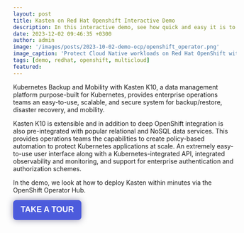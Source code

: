 ```yaml
---
layout: post
title: Kasten on Red Hat Openshift Interactive Demo
description: In this interactive demo, see how quick and easy it is to deploy Kasten by Veeam via the Red Hat OpenShift Operator.
date: 2023-12-02 09:46:35 +0300
author: admin
image: '/images/posts/2023-10-02-demo-ocp/openshift_operator.png'
image_caption: 'Protect Cloud Native workloads on Red Hat OpenShift with Kasten by Veeam'
tags: [demo, redhat, openshift, multicloud]
featured:
---
```

<p>
Kubernetes Backup and Mobility with Kasten K10, a data management platform purpose-built for Kubernetes, provides enterprise operations teams an easy-to-use, scalable, and secure system for backup/restore, disaster recovery, and mobility.
</p>
<p>
Kasten K10 is extensible and in addition to deep OpenShift integration is also pre-integrated with popular relational and NoSQL data services. This provides operations teams the capabilities to create policy-based automation to protect Kubernetes applications at scale. An extremely easy-to-use user interface along with a Kubernetes-integrated API, integrated observability and monitoring, and support for enterprise authentication and authorization schemes.
</p>
<p>
In the demo, we look at how to deploy Kasten within minutes via the OpenShift Operator Hub.
</p>

<div>
        <script src="https://js.storylane.io/js/v1/storylane.js"></script>
        <button onclick="Storylane.Play({type: 'popup', demo_type: 'html', width: 0, height: 0, scale: '0.95', demo_url: 'https://veeam.storylane.io/demo/hfr76e40ea6y', padding_bottom: '56.25%'})" class="sl-preview-cta" style="background-color:#4C5BDC;border:none;border-radius:8px;box-shadow:0px 0px 15px rgba(26, 19, 72, 0.45);color:#FFFFFF;cursor:pointer;display:inline-block;font-family:Poppins, Arial, sans-serif;font-size:clamp(18px, 1.599vw, 22px);font-weight:600;height:clamp(45px, 3.996vw, 55px);line-height:1.2;padding:0 clamp(15px, 1.776vw, 20px);text-overflow:ellipsis;transform:translateZ(0);transition:background 0.4s;white-space:nowrap;width:auto;z-index:999999">TAKE A TOUR<div class="sl-preview-cta-ripple" style="position:absolute;border:1px solid #4C5BDC;inset:0;border-radius:inherit;pointer-events:none"><div class="sl-preview-cta-ripple-shadow" style="box-shadow:#4C5BDC 0px 0px 4px 4px;opacity:0;border-radius:inherit;position:absolute;inset:0"></div></div></button><style>.sl-preview-cta:hover .sl-preview-cta-ripple{transition:all 1s cubic-bezier(0,0,.2,1);inset:-0.75em!important;opacity:0!important}.sl-preview-cta:hover .sl-preview-cta-ripple-shadow{opacity:0.125!important;}</style>
      </div>
